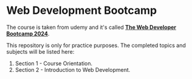 # Web Development Bootcamp

The course is taken from udemy and it's called **[The Web Developer Bootcamp 2024](https://www.udemy.com/course/the-web-developer-bootcamp/?couponCode=MTST7102224B2)**.

This repository is only for practice purposes. The completed topics and subjects will be listed here:
1. Section 1 - Course Orientation.
2. Section 2 - Introduction to Web Development.
